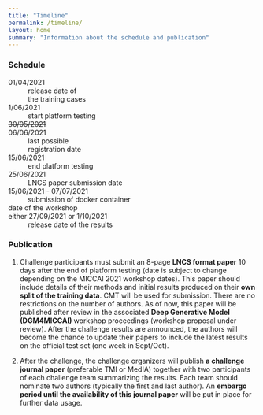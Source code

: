```yaml
---
title: "Timeline"
permalink: /timeline/
layout: home
summary: "Information about the schedule and publication"
---
```


### <a id="Schedule" class="uncolored_link">Schedule</a>

<article>
    <dl>
        <div class="cell">
            <div class="cell-content">
                <dt>01/04/2021</dt>
                <dd>release date of<br>
				the training cases</dd>
            </div>
        </div>
        <div class="cell">
            <div class="cell-content">
                <dt>1/06/2021</dt>
                <dd>start platform testing</dd>
            </div>
        </div>
        <div class="cell">
            <div class="cell-content">
                <dt><del>30/05/2021</del><br>06/06/2021</dt>
                <dd>last possible<br>
				registration date</dd>
            </div>
        </div>
        <div class="cell">
            <div class="cell-content">
                <dt>15/06/2021</dt>
                <dd>end platform testing</dd>
            </div>
        </div>
        <div class="cell">
            <div class="cell-content">
                <dt>25/06/2021</dt>
                <dd>LNCS paper submission date</dd>
            </div>
        </div>
        <div class="cell">
            <div class="cell-content">
                <dt>15/06/2021 - 07/07/2021</dt>
                <dd>submission of docker container</dd>
            </div>
        </div>
        <div class="cell">
            <div class="cell-content">
                <dt>date of the workshop<br>either 27/09/2021 or 1/10/2021<br></dt>
                <dd>
				release date of the results
				</dd>
            </div>
        </div>
    </dl>
</article>

### <a id="Publication" class="uncolored_link">Publication</a>

1. Challenge participants must submit an 8-page  **LNCS format paper** 10 days after the end of platform testing (date is subject to change depending on the MICCAI 2021 workshop dates). This paper should include details of their methods and initial results produced on their **own split of the training data**. CMT will be used for submission. There are no restrictions on the number of authors. As of now, this paper will be published after review in the associated **Deep Generative Model (DGM4MICCAI)** workshop proceedings (workshop proposal under review). 
After the challenge results are announced, the authors will become the chance to update their papers to include the latest results on the official test set (one week in Sept/Oct).

2. After the challenge, the challenge organizers will publish **a challenge journal paper** (preferable TMI or MedIA) together with two participants of each challenge team summarizing the results. Each team should nominate two authors (typically the first and last author). An **embargo period until the availability of this journal paper** will be put in place for further data usage.
